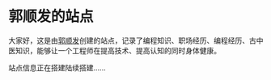 # 郭顺发的站点

大家好，这是由[郭顺发](/郭顺发)创建的站点，记录了编程知识、职场经历、编程经历、古中医知识，能够让一个工程师在提高技术、提高认知的同时身体健康。



站点信息正在搭建陆续搭建......
